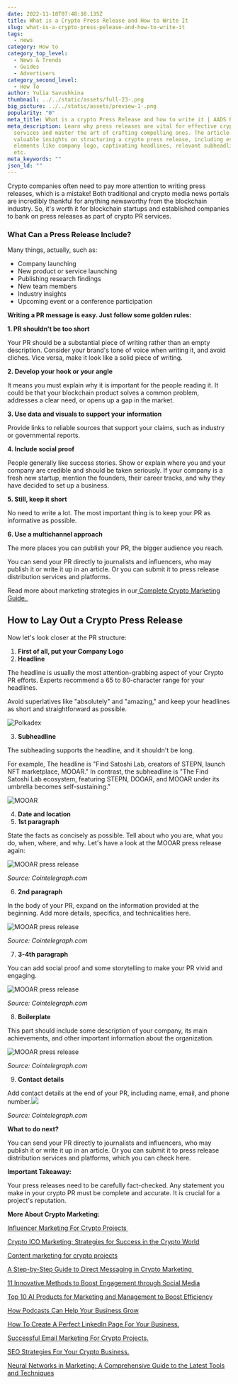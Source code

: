 ```yaml
---
date: 2022-11-18T07:48:38.135Z
title: What is a Crypto Press Release and How to Write It
slug: what-is-a-crypto-press-pelease-and-how-to-write-it
tags:
  - news
category: How to
category_top_level:
  - News & Trends
  - Guides
  - Advertisers
category_second_level:
  - How To
author: Yulia Savushkina
thumbnail: ../../static/assets/full-23-.png
big_picture: ../../static/assets/preview-1-.png
popularity: "0"
meta_title: What is a crypto Press Release and how to write it | AADS Blog
meta_description: Learn why press releases are vital for effective crypto PR
  services and master the art of crafting compelling ones. The article provides
  valuable insights on structuring a crypto press release, including essential
  elements like company logo, captivating headlines, relevant subheadlines, date
  etc.
meta_keywords: ""
json_ld: ""
---
```

Crypto companies often need to pay more attention to writing press releases, which is a mistake! Both traditional and crypto media news portals are incredibly thankful for anything newsworthy from the blockchain industry. So, it's worth it for blockchain startups and established companies to bank on press releases as part of crypto PR services.

### What Can a Press Release Include? 

Many things, actually, such as: 

* Company launching 
* New product or service launching 
* Publishing research findings
* New team members 
* Industry insights
* Upcoming event or a conference participation 

**Writing a PR message is easy. Just follow some golden rules:** 

**1. PR shouldn't be too short** 

Your PR should be a substantial piece of writing rather than an empty description. Consider your brand's tone of voice when writing it, and avoid cliches. Vice versa, make it look like a solid piece of writing. 

**2. Develop your hook or your angle**

It means you must explain why it is important for the people reading it. It could be that your blockchain product solves a common problem, addresses a clear need, or opens up a gap in the market. 

**3. Use data and visuals to support your information**

Provide links to reliable sources that support your claims, such as industry or governmental reports.

**4. Include social proof**

People generally like success stories. Show or explain where you and your company are credible and should be taken seriously. If your company is a fresh new startup, mention the founders, their career tracks, and why they have decided to set up a business. 

**5. Still, keep it short**

No need to write a lot. The most important thing is to keep your PR as informative as possible. 

**6. Use a multichannel approach** 

The more places you can publish your PR, the bigger audience you reach. 

You can send your PR directly to journalists and influencers, who may publish it or write it up in an article. Or you can submit it to press release distribution services and platforms.

Read more about marketing strategies in our[ Complete Crypto Marketing Guide. ](https://aads.com/blog/a-complete-crypto-marketing-guide/)

## How to Lay Out a Crypto Press Release

Now let's look closer at the PR structure: 

1. **First of all, put your Company Logo**
2. **Headline**

The headline is usually the most attention-grabbing aspect of your Crypto PR efforts. Experts recommend a 65 to 80-character range for your headlines.

Avoid superlatives like "absolutely" and "amazing," and keep your headlines as short and straightforward as possible. 

![Polkadex](../../static/assets/снимок-экрана-2022-11-02-в-16.50.17.png "Source: Cryptonews.com")

3. **Subheadline** 

The subheading supports the headline, and it shouldn't be long. 

For example, The headline is "Find Satoshi Lab, creators of STEPN, launch NFT marketplace, MOOAR." In contrast, the subheadline is "The Find Satoshi Lab ecosystem, featuring STEPN, DOOAR, and MOOAR under its umbrella becomes self-sustaining."

![MOOAR](../../static/assets/снимок-экрана-2022-11-02-в-16.58.54.png "MOOAR")

4. **Date and location** 
5. **1st paragraph** 

State the facts as concisely as possible. Tell about who you are, what you do, when, where, and why. Let's have a look at the MOOAR press release again: 

![MOOAR press release](https://lh3.googleusercontent.com/ELJ7_y30HvltYgEFE1KBMHytvQ7Hh8JJlykDqNXuG3dXFpKGxC0vrIxrE8lgyLmlKS_2LTOnqjfolXPIhJsLSrLymcKaFzIPzpQBOrZmthT7CnBIdRkmTVQklegsNWaiCnbVAuChYSp0dDM4EH-OG5HZ-yNaWYPS0KEWx09Slt2c4RjX3mSxruMeTDdl "MOOAR press release")

*Source: Cointelegraph.com*

6. **2nd paragraph**

In the body of your PR, expand on the information provided at the beginning. Add more details, specifics, and technicalities here.

![MOOAR press release](https://lh3.googleusercontent.com/5DKbrsRPK7Va60b3FRo-Sxhq1Av6xxfKF62xNxKdiQ7hIdMzvGh-RWjItjM1hCrM61gBuyIbf2Sf4dWaGvEjqDGV-YezfUkRxzdFDB5Ynps6QAmzmC9pbrMEUJuvee4o68oQABGJhsQqWhco2o5v7dBdozx7H_1e13UVosb_4Au0bNHs6RrnxsOxpNCH "MOOAR press release")

*Source: Cointelegraph.com*

7. **3-4th paragraph** 

You can add social proof and some storytelling to make your PR vivid and engaging. 

![MOOAR press release](https://lh4.googleusercontent.com/F5Y2CD610GjXIGgsbWaMq6oJ6clOMn0n3M0trs1PHeEAkdOaoU3SIqOKDEGFnpJZAqW5BcgJlFwNGkGf6NxPN4-1EAI6Z2couNkY-FHyoRxaTV4wEY_vXDEXLwCBW-2ffCqfWtlLlsaPYXvBZjiAQQT0HRJALHSsGhHtVETcTTwudECY2jjAM-5yCWZV "MOOAR press release")

*Source: Cointelegraph.com*

8. **Boilerplate** 

This part should include some description of your company, its main achievements, and other important information about the organization.

![MOOAR press release](https://lh4.googleusercontent.com/8yGsoRynYQS8ZBHqwNukEJkjI0zg7oUoPWiPj9i0b-cFP3lFVqPKIOgRahhQoZKmeeXB1w8psXIqolT34xUok28E2Z33KscQZkif5X55on7CeBuAmH_meSRrHQZjEXK_0GCEE2h4sPEpXeKc2VG355e7V1pwBTJ-McsJ17y8iOURUTPPfPnu9-Y04P3M "MOOAR press release")

*Source: Cointelegraph.com*

9. **Contact details** 

Add contact details at the end of your PR, including name, email, and phone number.![](https://lh4.googleusercontent.com/_rVoQfAiih-QSs7snNRnch-nbmKFXCM5oopOyE2p9e9GkscKi__gWsFbDFyAhDMlCQV1vnXniuFBHlyafIs_3SGy8Ncw966enOYAcPJ-jeFUVaSfLPkGiyQ67IVNA3quvVF9LYKNhm06CD99biY9cVQpwCE6icGlRClY_UZTPFsJCeXcH0EwMD8huGYu)

*Source: Cointelegraph.com*

**What to do next?**

You can send your PR directly to journalists and influencers, who may publish it or write it up in an article. Or you can submit it to press release distribution services and platforms, which you can check here.  

**Important Takeaway:**

Your press releases need to be carefully fact-checked. Any statement you make in your crypto PR must be complete and accurate. It is crucial for a project's reputation.

**More About Crypto Marketing:** 

[Influencer Marketing For Crypto Projects ](https://aads.com/blog/influencer-marketing-for-crypto-projects/)

[Crypto ICO Marketing: Strategies for Success in the Crypto World](https://aads.com/blog/crypto-ico-marketing/)

[Content marketing for crypto projects](https://aads.com/blog/%D1%81ontent-marketing-for-crypto-projects/)

[A Step-by-Step Guide to Direct Messaging in Crypto Marketing ](https://aads.com/blog/a-step-by-step-guide-to-direct-messaging-in-crypto-marketing/)

[11 Innovative Methods to Boost Engagement through Social Media](https://aads.com/blog/get-noticed-on-social-media-11-creative-ways-to-drive-engagement/)

[Top 10 AI Products for Marketing and Management to Boost Efficiency](https://aads.com/blog/top-ten-ai-products-for-marketing-and-management-to-enhance-efficiency/)

[How Podcasts Can Help Your Business Grow](https://aads.com/blog/how-podcasts-can-help-your-business-grow/)

[How To Create A Perfect LinkedIn Page For Your Business.](https://aads.com/blog/how-to-create-a-perfect-linkedin-page-for-your-business/)

[Successful Email Marketing For Crypto Projects.](https://aads.com/blog/successful-email-marketing-for-crypto-projects/)

[SEO Strategies For Your Crypto Business.](https://aads.com/blog/SEO-Strategies-for-Your-Crypto-Business%20/)

[Neural Networks in Marketing: A Comprehensive Guide to the Latest Tools and Techniques](https://aads.com/blog/neural-networks-in-marketing-a-comprehensive-guide-to-the-latest-tools-and-techniques/)
